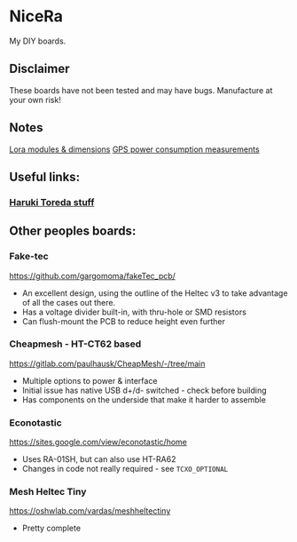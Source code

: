 # NiceRa
My DIY boards.

## Disclaimer
These boards have not been tested and may have bugs. Manufacture at your own risk!

## Notes
[Lora modules & dimensions](./Lora_Modules.md)
[GPS power consumption measurements](./GPS_power_consumption.md)

## Useful links:
### [Haruki Toreda stuff](https://github.com/HarukiToreda/Meshtastic-Experiments/tree/main)

## Other peoples boards:
### Fake-tec
https://github.com/gargomoma/fakeTec_pcb/
* An excellent design, using the outline of the Heltec v3 to take advantage of all the cases out there.
* Has a voltage divider built-in, with thru-hole or SMD resistors
* Can flush-mount the PCB to reduce height even further

### Cheapmesh - HT-CT62 based
https://gitlab.com/paulhausk/CheapMesh/-/tree/main
* Multiple options to power & interface
* Initial issue has native USB d+/d- switched - check before building
* Has components on the underside that make it harder to assemble

### Econotastic
https://sites.google.com/view/econotastic/home
* Uses RA-01SH, but can also use HT-RA62
* Changes in code not really required - see `TCXO_OPTIONAL`

### Mesh Heltec Tiny
https://oshwlab.com/vardas/meshheltectiny
* Pretty complete


